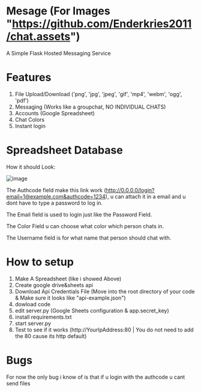 # Mesage (For Images "https://github.com/Enderkries2011/chat.assets")
A Simple Flask Hosted Messaging Service

# Features
1. File Upload/Download ('png', 'jpg', 'jpeg', 'gif', 'mp4', 'webm', 'ogg', 'pdf')
2. Messaging (Works like a groupchat, NO INDIVIDUAL CHATS)
3. Accounts (Google Spreadsheet)
4. Chat Colors
5. Instant login

# Spreadsheet Database
How it should Look:

![image](https://github.com/user-attachments/assets/6966b1cb-eafc-4421-8927-b276ed8ea9ef)

The Authcode field make this link work (http://0.0.0.0/login?email=1@example.com&authcode=1234),
u can attach it in a email and u dont have to type a password to log in.

The Email field is used to login just like the Password Field.

The Color Field u can choose what color which person chats in.

The Username field is for what name that person should chat with.

# How to setup
1. Make A Spreadsheet (like i showed Above)
2. Create google drive&sheets api
3. Download Api Credentials File (Move into the root directory of your code & Make sure it looks like "api-example.json")
4. dowload code
5. edit server.py (Google Sheets configuration & app.secret_key)
6. install requirements.txt
7. start server.py
8. Test to see if it works (http://YourIpAddress:80 | You do not need to add the 80 cause its http default)

# Bugs
For now the only bug i know of is that if u login with the authcode u cant send files
